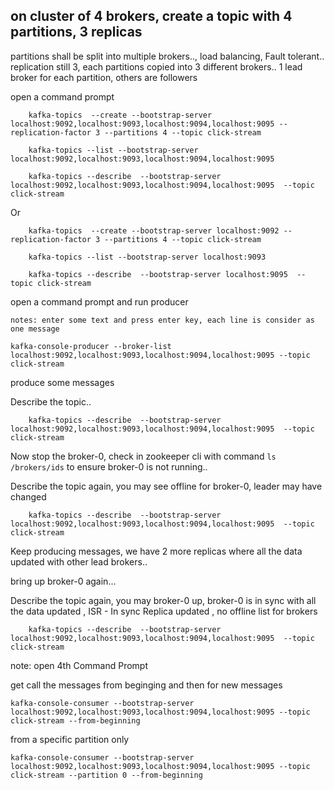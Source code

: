 ## on cluster of 4 brokers, create a topic with 4 partitions, 3 replicas

partitions shall be split into multiple brokers.., load balancing,   Fault tolerant.. replication still 3, 
each partitions copied into 3 different brokers.. 1 lead broker for each partition, others are followers



open a command prompt

```
    kafka-topics  --create --bootstrap-server localhost:9092,localhost:9093,localhost:9094,localhost:9095 --replication-factor 3 --partitions 4 --topic click-stream
```

```
    kafka-topics --list --bootstrap-server localhost:9092,localhost:9093,localhost:9094,localhost:9095
```    
   
```    
    kafka-topics --describe  --bootstrap-server localhost:9092,localhost:9093,localhost:9094,localhost:9095  --topic click-stream
```


Or

```
    kafka-topics  --create --bootstrap-server localhost:9092 --replication-factor 3 --partitions 4 --topic click-stream
```

```
    kafka-topics --list --bootstrap-server localhost:9093
```    
   
```    
    kafka-topics --describe  --bootstrap-server localhost:9095  --topic click-stream
```

open a command prompt and run producer

```
notes: enter some text and press enter key, each line is consider as one message

kafka-console-producer --broker-list localhost:9092,localhost:9093,localhost:9094,localhost:9095 --topic click-stream
```

produce some messages


Describe the topic..

```    
    kafka-topics --describe  --bootstrap-server localhost:9092,localhost:9093,localhost:9094,localhost:9095  --topic click-stream
```

Now stop the broker-0, check in zookeeper cli with command `ls /brokers/ids` to ensure broker-0 is not running..


Describe the topic again, you may see offline for broker-0, leader may have changed


```    
    kafka-topics --describe  --bootstrap-server localhost:9092,localhost:9093,localhost:9094,localhost:9095  --topic click-stream
```

Keep producing messages, we have 2 more replicas where all the data updated with other lead brokers..


bring up broker-0 again...


Describe the topic again, you may  broker-0 up, broker-0 is in sync with all the data updated , ISR - In sync Replica updated , no offline list for brokers


```    
    kafka-topics --describe  --bootstrap-server localhost:9092,localhost:9093,localhost:9094,localhost:9095  --topic click-stream
```

note: open 4th Command Prompt
 

get call the messages from beginging and then for new messages

```
kafka-console-consumer --bootstrap-server localhost:9092,localhost:9093,localhost:9094,localhost:9095 --topic click-stream --from-beginning 
```


from a specific partition only

```
kafka-console-consumer --bootstrap-server localhost:9092,localhost:9093,localhost:9094,localhost:9095 --topic click-stream --partition 0 --from-beginning
```
